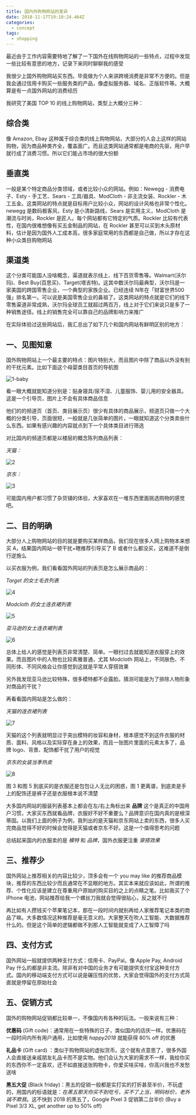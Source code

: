 ```yaml
---
title: 国内外购物网站的差异
date: 2018-11-17T19:10:24.464Z
categories:
  - concept
tags:
  - shopping
---
```


最近由于工作内容需要特地了解了一下国外在线购物网站的一些特点，过程中发现一些比较有意思的地方，记录下来同时聊聊我的感受

我很少上国外购物网站买东西。毕竟做为个人来讲跨境消费是非常不方便的。但是我会通过信用卡购买一些服务类的产品，像虚拟服务器、域名、正版软件等。大概算是有一点国外网站的消费经历

我研究了美国 TOP 10 的线上购物网站，类型上大概分三种：

## 综合类

像 Amazon, Ebay 这种属于综合类的线上购物网站，大部分的人会上这样的网站购物，因为商品种类齐全，覆盖面广。而且这类网站通常都是电商的先驱，用户早就行成了消费习惯。所以它们能占市场的很大份额

## 垂直类

一般是某个特定商品分类领域，或者比较小众的网站。例如：Newegg - 消费电子、Esty - 手工艺、Sears - 工具/器具、ModCloth - 非主流女装、Rockler - 木工五金。这类网站的特点就是目标用户比较小众，网站的设计风格也非常个性化。newegg 是数码极客风，Esty 是小清新路线，Sears 是实用主义，ModCloth 是潮流与时尚，Rockler 是匠人。每个网站都有它特定的气质。Rockler 比较有代表性，在国内很难想像有买五金制品的网站，在 Rockler 甚至可以买到木头原材料，估计是因为国外人工成本高，很多家庭常用的东西都是自己做，所以才存在这种小众类目购物网站

## 渠道类

这个分类可能国人没啥概念，渠道就表示线上、线下百货零售等。Walmart(沃尔玛)、Best Buy(百思买)、Target(塔吉特)。这其中数沃尔玛最典型，沃尔玛是一家美国的跨国零售企业，一个典型的家族企业。已经连续 N年在「财富世界500强」排名第一。可以说是美国零售企业的鼻祖了。这类网站的特点就是它们的线下零售渠道非常成熟，沃尔玛全球员工就超过两百万，线上对于它们来说只是多了一种销售途径。线上的销售完全可以靠自己的品牌影响力来推广

在实际体验过这些网站后，我汇总出了如下几个和国内网站有鲜明区别的地方：

## 一、见图知意

国外购物网站上一个最主要的特点：图片特别大，而且图片中除了商品以外没有别的干扰元素。比如下面这个母婴类目首页的导航图

![1-baby](https://img10.360buyimg.com/devfe/jfs/t27766/157/1846789565/232488/e8057cb4/5befdb3aNb3e9b6c5.jpg)

看一眼大概就能知道分别是：贴身寝具/尿不湿、儿童服饰、婴儿用的安全器具。这是一个引导页，图片上不会有具体商品信息

他们的的频道页（首页、类目展示页）很少有具体的商品展示，频道页只做一个大概的分类引导，页面很短，一般就是几张简单的图片，一眼就知道这个分类卖些什么东西。如果有感兴趣的内容就点到下一个具体类目进行筛选

对比国内的频道页都是以楼层的概念陈列商品列表：

*天猫：*

![2](https://img30.360buyimg.com/devfe/jfs/t27016/6/1877215244/218953/545e30f8/5befe09cN27258cb2.jpg)

*京东：*

![3](https://img20.360buyimg.com/devfe/jfs/t26719/241/1900487066/122604/c6b8ecd7/5befe110Nc4bee940.jpg)

可能国内用户都习惯了杂货铺的体验，大家喜欢在一堆东西里面挑选购物的感觉吧。

## 二、目的明确

大部分人上购物网站的目的就是要购买某样商品，我们现在很多人网上购物本来想买 A，结果国内网站一顿干扰+瞎推荐引导买了 B 或者什么都没买，这难道不是倒行逆施么

以买衣服为例，我们看看国外网站的列表页是怎么展示商品的：

*Target 的女士毛衣列表*

![4](https://img12.360buyimg.com/devfe/jfs/t28819/338/343314321/120843/2178ef25/5befe81fN2f2191e1.jpg)

*Modcloth 的女士连衣裙列表*

![5](https://img12.360buyimg.com/devfe/jfs/t26242/277/1886054701/161109/83518a14/5befe90fN2c5ee49b.jpg)

*亚马逊的女士连衣裙列表*

![6](https://img14.360buyimg.com/devfe/jfs/t30616/134/329588485/146048/60789f18/5befea0bN2c2312e8.jpg)

总体上给人的感觉是列表页非常清楚、简单。一眼扫过去就能知道衣服穿上的效果。而且图片中的人物也比较素雅普通，尤其 Modcloth 网站上，不同肤色、不同形体、不同风格会让你感觉到这就是平常人穿搭效果

另外我发现亚马逊比较特殊，很多模特都不会露脸。猜测可能是为了排除人物形象对商品的干扰？

再看看国内网站是怎么做的：

*天猫的连衣裙列表*

![7](https://img11.360buyimg.com/devfe/jfs/t26797/231/1839438911/255736/494048cd/5befedcaNd7706a3d.jpg)

天猫的这个列表就明显过于突出模特的妆容和身材，根本感觉不到这件衣服的材质、面料、风格以及实际穿在身上的效果，而且一张图片里面的元素太多了，品牌 logo、背景、配饰都干扰了用户的视觉

*京东的女装当季热卖*

![8](https://img11.360buyimg.com/devfe/jfs/t30151/331/327872197/211139/31fb4643/5befef3cN3f72cb58.jpg)

图 3 和图 5 到底买的是衣服还是包包让人无比的困惑，图 1 更离谱，到底卖是手上的配饰还是裤子还是衣服根本说不清楚

大多国内网站的服装列表基本上都会在左/右上角标出来 **品牌** 这个是真正的中国用户习惯，大家买东西就看品牌，衣服好不好不重要么？品牌意识在国内真的是根深蒂固。以我们上面的例子为例，我列出的是天猫和京东网站上卖的东西，很多人买完商品觉得不好的时候会觉得是天猫或者京东不好。这是一个值得思考的问题

总结起来国内的衣服卖的是 *模特* 和 *品牌*，国外衣服更注重 *穿搭效果*

## 三、推荐少

国外网站上推荐相关的内容比较少，顶多会有一个 you may like 的推荐商品模块，推荐的东西比较少而且通常在不显眼的地方。其实本来就应该如此，所谓的推荐、个性化应该是建立在尊重用户原始的购买目的之上的点睛之笔。比如我买了个 iPhone 电池，网站推荐给我一个螺丝刀我就会觉得很贴心，反之就不行

再比如有人攒钱买个苹果笔记本，那在一段时间内就别再给人家推荐笔记本类的商品了嘛。大多数情况这种推荐是毫无意义的。大家整天在吹人工智能、大数据推荐什么的。但是这个简单的逻辑都做不到那人工智能就变成了人工智障了吗

## 四、支付方式

国外网站一般就提供两种支付方式：信用卡、PayPal。像 Apple Pay, Android Pay 什么的都是非主流。除非有对中国的业务才有可能提供支付宝这种支付方式。国内的移动端支付方式可以说是碾压性的优势，大家会觉得国外的支付方式简直就是停留在原始社会

## 五、促销方式

国外的购物网站促销都比较单一，不像国内有各种的玩法。一般来说有三种：

**优惠码** (Gift code)：通常用在一些特殊的日子，类似国内的店庆一样。优惠码在一段时间内所有用户通用，比如使用 *happy2018* 就能获得 80% off 的优惠

**礼品卡** (Gift card) ：类似于购物网站的虚拟货币。这个就有点意思了，很多外国人会直接送亲戚朋友礼品卡而不是实物。他们会认为大家的需求不一样，我给你买的东西你不一定喜欢，还不如直接送张购物卡，你爱买啥买啥，你高兴我也不发愁送啥

**黑五大促** (Black friday)：黑五的促销一般都是实打实的打折甚至半价，不玩虚的，用国内的标语就是：*在黑五那天你买不到吃亏，买不了上当，明码标价，老外诚不欺我*。这不快到 2018 的黑五了，Google Pixel 3 促销第二台半价 (Buy a Pixel 3/3 XL, get another up to 50% off)